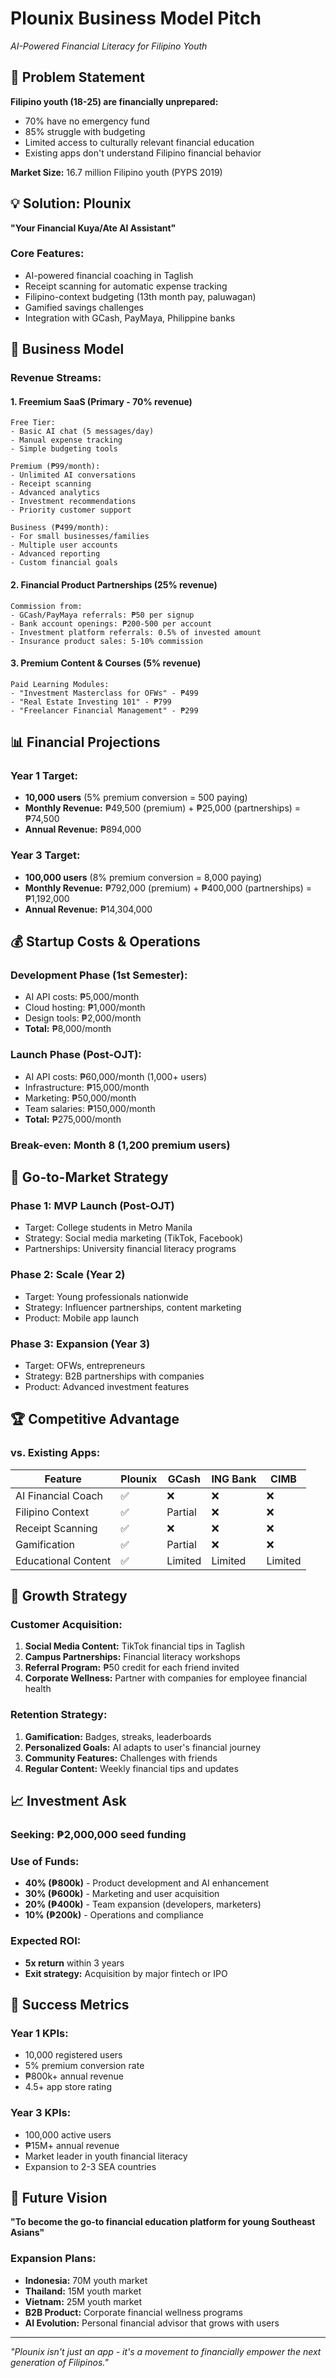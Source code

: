 # Plounix Business Model Pitch
*AI-Powered Financial Literacy for Filipino Youth*

## 🎯 Problem Statement

**Filipino youth (18-25) are financially unprepared:**
- 70% have no emergency fund
- 85% struggle with budgeting
- Limited access to culturally relevant financial education
- Existing apps don't understand Filipino financial behavior

**Market Size:** 16.7 million Filipino youth (PYPS 2019)

## 💡 Solution: Plounix

**"Your Financial Kuya/Ate AI Assistant"**

### Core Features:
- AI-powered financial coaching in Taglish
- Receipt scanning for automatic expense tracking
- Filipino-context budgeting (13th month pay, paluwagan)
- Gamified savings challenges
- Integration with GCash, PayMaya, Philippine banks

## 🏢 Business Model

### Revenue Streams:

#### 1. Freemium SaaS (Primary - 70% revenue)
```
Free Tier:
- Basic AI chat (5 messages/day)
- Manual expense tracking
- Simple budgeting tools

Premium (₱99/month):
- Unlimited AI conversations
- Receipt scanning
- Advanced analytics
- Investment recommendations
- Priority customer support

Business (₱499/month):
- For small businesses/families
- Multiple user accounts
- Advanced reporting
- Custom financial goals
```

#### 2. Financial Product Partnerships (25% revenue)
```
Commission from:
- GCash/PayMaya referrals: ₱50 per signup
- Bank account openings: ₱200-500 per account
- Investment platform referrals: 0.5% of invested amount
- Insurance product sales: 5-10% commission
```

#### 3. Premium Content & Courses (5% revenue)
```
Paid Learning Modules:
- "Investment Masterclass for OFWs" - ₱499
- "Real Estate Investing 101" - ₱799
- "Freelancer Financial Management" - ₱299
```

## 📊 Financial Projections

### Year 1 Target:
- **10,000 users** (5% premium conversion = 500 paying)
- **Monthly Revenue:** ₱49,500 (premium) + ₱25,000 (partnerships) = ₱74,500
- **Annual Revenue:** ₱894,000

### Year 3 Target:
- **100,000 users** (8% premium conversion = 8,000 paying)
- **Monthly Revenue:** ₱792,000 (premium) + ₱400,000 (partnerships) = ₱1,192,000
- **Annual Revenue:** ₱14,304,000

## 💰 Startup Costs & Operations

### Development Phase (1st Semester):
- AI API costs: ₱5,000/month
- Cloud hosting: ₱1,000/month
- Design tools: ₱2,000/month
- **Total:** ₱8,000/month

### Launch Phase (Post-OJT):
- AI API costs: ₱60,000/month (1,000+ users)
- Infrastructure: ₱15,000/month
- Marketing: ₱50,000/month
- Team salaries: ₱150,000/month
- **Total:** ₱275,000/month

### Break-even: Month 8 (1,200 premium users)

## 🎯 Go-to-Market Strategy

### Phase 1: MVP Launch (Post-OJT)
- Target: College students in Metro Manila
- Strategy: Social media marketing (TikTok, Facebook)
- Partnerships: University financial literacy programs

### Phase 2: Scale (Year 2)
- Target: Young professionals nationwide
- Strategy: Influencer partnerships, content marketing
- Product: Mobile app launch

### Phase 3: Expansion (Year 3)
- Target: OFWs, entrepreneurs
- Strategy: B2B partnerships with companies
- Product: Advanced investment features

## 🏆 Competitive Advantage

### vs. Existing Apps:
| Feature | Plounix | GCash | ING Bank | CIMB |
|---------|---------|-------|----------|------|
| AI Financial Coach | ✅ | ❌ | ❌ | ❌ |
| Filipino Context | ✅ | Partial | ❌ | ❌ |
| Receipt Scanning | ✅ | ❌ | ❌ | ❌ |
| Gamification | ✅ | Partial | ❌ | ❌ |
| Educational Content | ✅ | Limited | Limited | Limited |

## 🚀 Growth Strategy

### Customer Acquisition:
1. **Social Media Content:** TikTok financial tips in Taglish
2. **Campus Partnerships:** Financial literacy workshops
3. **Referral Program:** ₱50 credit for each friend invited
4. **Corporate Wellness:** Partner with companies for employee financial health

### Retention Strategy:
1. **Gamification:** Badges, streaks, leaderboards
2. **Personalized Goals:** AI adapts to user's financial journey
3. **Community Features:** Challenges with friends
4. **Regular Content:** Weekly financial tips and updates

## 📈 Investment Ask

### Seeking: ₱2,000,000 seed funding

### Use of Funds:
- **40% (₱800k)** - Product development and AI enhancement
- **30% (₱600k)** - Marketing and user acquisition
- **20% (₱400k)** - Team expansion (developers, marketers)
- **10% (₱200k)** - Operations and compliance

### Expected ROI:
- **5x return** within 3 years
- **Exit strategy:** Acquisition by major fintech or IPO

## 🎯 Success Metrics

### Year 1 KPIs:
- 10,000 registered users
- 5% premium conversion rate
- ₱800k+ annual revenue
- 4.5+ app store rating

### Year 3 KPIs:
- 100,000 active users
- ₱15M+ annual revenue
- Market leader in youth financial literacy
- Expansion to 2-3 SEA countries

## 🔮 Future Vision

**"To become the go-to financial education platform for young Southeast Asians"**

### Expansion Plans:
- **Indonesia:** 70M youth market
- **Thailand:** 15M youth market  
- **Vietnam:** 25M youth market
- **B2B Product:** Corporate financial wellness programs
- **AI Evolution:** Personal financial advisor that grows with users

---

*"Plounix isn't just an app - it's a movement to financially empower the next generation of Filipinos."*
